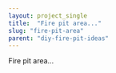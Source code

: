 ```yaml
---
layout: project_single
title:  "Fire pit area..."
slug: "fire-pit-area"
parent: "diy-fire-pit-ideas"
---
```

Fire pit area...